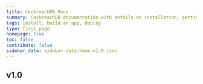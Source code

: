 ```yaml
---
title: CockroachDB Docs
summary: CockroachDB documentation with details on installation, getting started, building an app, deployment, orchestration, and more.
tags: install, build an app, deploy
type: first_page
homepage: true
toc: false
contribute: false
sidebar_data: sidebar-data-home-v1.0.json
---
```

## v1.0
